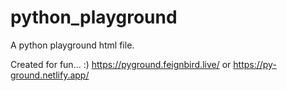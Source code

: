 # python_playground
A python playground html file.

Created for fun... :)
https://pyground.feignbird.live/
or 
https://py-ground.netlify.app/